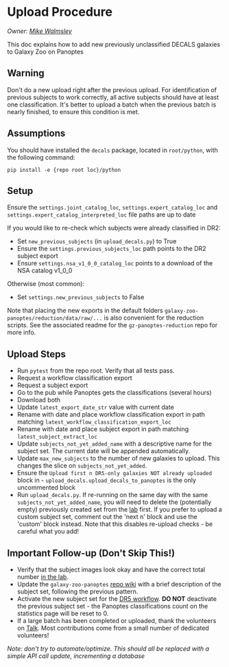 # Upload Procedure
*Owner: [Mike Walmsley](mike.walmsley@physics.ox.ac.uk)*

This doc explains how to add new previously unclassified DECALS galaxies to Galaxy Zoo on Panoptes

## Warning
Don't do a new upload right after the previous upload. 
For identification of previous subjects to work correctly, all active subjects should have at least one classification.
It's better to upload a batch when the previous batch is nearly finished, to ensure this condition is met.


## Assumptions
You should have installed the `decals` package, located in `root/python`, with the following command:

`pip install -e {repo root loc}/python`

## Setup
Ensure the `settings.joint_catalog_loc`, `settings.expert_catalog_loc` and `settings.expert_catalog_interpreted_loc` file paths are up to date

If you would like to re-check which subjects were already classified in DR2:
- Set `new_previous_subjects` (in `upload_decals.py`) to True
- Ensure the `settings.previous_subjects_loc` path points to the DR2 subject export
- Ensure `settings.nsa_v1_0_0_catalog_loc` points to a download of the NSA catalog v1_0_0

Otherwise (most common):
- Set `settings.new_previous_subjects` to False

Note that placing the new exports in the default folders `galaxy-zoo-panoptes/reduction/data/raw/...` is also convenient for the reduction scripts. See the associated readme for the `gz-panoptes-reduction` repo for more info.

## Upload Steps
- Run `pytest` from the repo root. Verify that all tests pass.
- Request a workflow classification export
- Request a subject export
- Go to the pub while Panoptes gets the classifications (several hours)
- Download both
- Update `latest_export_date_str` value with current date
- Rename with date and place workflow classification export in path matching `latest_workflow_classification_export_loc`
- Rename with date and place subject export in path matching `latest_subject_extract_loc`
- Update `subjects_not_yet_added_name` with a descriptive name for the subject set. The current date will be appended automatically.
- Update `max_new_subjects` to the number of new galaxies to upload. This changes the slice on `subjects_not_yet_added`.
- Ensure the `Upload first n DR5-only galaxies NOT already uploaded` block in - `upload_decals.upload_decals_to_panoptes` is the only uncommented block
- Run `upload_decals.py`. If re-running on the same day with the same `subjects_not_yet_added_name`, you will need to delete the (potentially empty) previously created set from the [lab](https://www.zooniverse.org/lab/5733/subject-sets) first.
If you prefer to upload a custom subject set, comment out the 'next n' block and use the 'custom' block instead.
Note that this disables re-upload checks - be careful what you add!

## Important Follow-up (Don't Skip This!)
- Verify that the subject images look okay and have the correct total number [in the lab](https://www.zooniverse.org/lab/5733/subject-sets).
- Update the `galaxy-zoo-panoptes` [repo wiki](https://github.com/zooniverse/galaxy-zoo-panoptes/wiki/DECALS-DR5-Subject-Set-History) with a brief description of the subject set, following the previous pattern. 
- Activate the new subject set for the [DR5 workflow](https://www.zooniverse.org/lab/5733/workflows/6122). **DO NOT** deactivate the previous subject set - the Panoptes classifications count on the statistics page will be reset to 0.
- If a large batch has been completed or uploaded, thank the volunteers on [Talk](https://www.zooniverse.org/projects/zookeeper/galaxy-zoo/talk). Most contributions come from a small number of dedicated volunteers!


*Note: don't try to automate/optimize.*
*This should all be replaced with a simple API call update, incrementing a database*